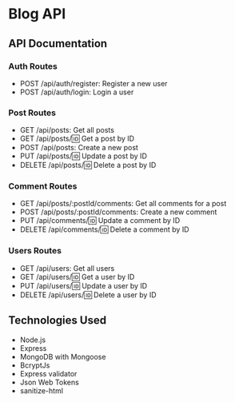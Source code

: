 # Blog API

## API Documentation
### Auth Routes
- POST /api/auth/register: Register a new user
- POST /api/auth/login: Login a user
### Post Routes
- GET /api/posts: Get all posts
- GET /api/posts/:id: Get a post by ID
- POST /api/posts: Create a new post
- PUT /api/posts/:id: Update a post by ID
- DELETE /api/posts/:id: Delete a post by ID
### Comment Routes
- GET /api/posts/:postId/comments: Get all comments for a post
- POST /api/posts/:postId/comments: Create a new comment
- PUT /api/comments/:id: Update a comment by ID
- DELETE /api/comments/:id: Delete a comment by ID
### Users Routes
- GET /api/users: Get all users
- GET /api/users/:id: Get a user by ID
- PUT /api/users/:id: Update a user by ID
- DELETE /api/users/:id: Delete a user by ID

## Technologies Used
- Node.js
- Express
- MongoDB with Mongoose
- BcryptJs
- Express validator
- Json Web Tokens
- sanitize-html